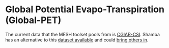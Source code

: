 # Global Potential Evapo-Transpiration (Global-PET)

The current data that the MESH toolset pools from is [CGIAR-CSI](https://cgiarcsi.community/data/global-aridity-and-pet-database/). Shamba has an alternative to this [dataset available](https://developers.google.com/earth-engine/datasets/catalog/MODIS\_006\_MOD16A2) and could [bring others in](https://explorer.earthengine.google.com/#search/evapotranspiration).&#x20;
